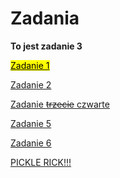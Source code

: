 <!DOCTYPE html>
<html>
<head>
<h1>Zadania</h1>
</head>
<body>
<p><b>To jest zadanie 3</b></p>
<p><a href="https://yoda20039.github.io/zadania/"><mark>Zadanie 1</mark></a></p>
<p><a href="https://yoda20039.github.io/Zadanie-2/">Zadanie 2</a></p>
<p><a href=" Zadanie-1.io ">Zadanie <del>trzecie</del> <ins>czwarte</ins></a></p>
<p><a href=" ">Zadanie 5</a></p>
<p><a href=" ">Zadanie 6</a></p>
<p><a href="https://youtu.be/u_GxckFuTZs"> PICKLE RICK!!!</a></p>
</body>
</html>
